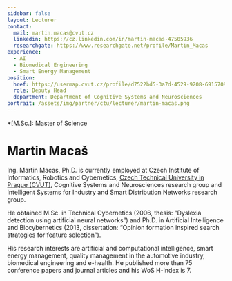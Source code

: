 ```yaml
---
sidebar: false
layout: Lecturer
contact:
  mail: martin.macas@cvut.cz
  linkedin: https://cz.linkedin.com/in/martin-macas-47505936
  researchgate: https://www.researchgate.net/profile/Martin_Macas
experience:
  - AI
  - Biomedical Engineering
  - Smart Energy Management
position:
  href: https://usermap.cvut.cz/profile/d7522bd5-3a7d-4529-9208-691570933956?lang=en
  role: Deputy Head
  department: Department of Cognitive Systems and Neurosciences
portrait: /assets/img/partner/ctu/lecturer/martin-macas.png
---
```


<!-- prettier-ignore -->
*[M.Sc.]: Master of Science

# Martin Macaš

Ing. Martin Macas, Ph.D. is currently employed at Czech Institute of Informatics, Robotics and Cybernetics, [Czech Technical University in Prague (CVUT)](/studyathome/partner/ctu/), Cognitive Systems and Neurosciences research group and Intelligent Systems for Industry and Smart Distribution Networks research group.

<!-- more -->

He obtained M.Sc. in Technical Cybernetics (2006, thesis: ”Dyslexia detection using artificial neural networks”) and Ph.D. in Artificial Intelligence and Biocybernetics (2013, dissertation: “Opinion formation inspired search strategies for feature selection”).

His research interests are artificial and computational intelligence, smart energy management, quality management in the automotive industry, biomedical engineering and e-health.
He published more than 75 conference papers and journal articles and his WoS H-index is 7.
